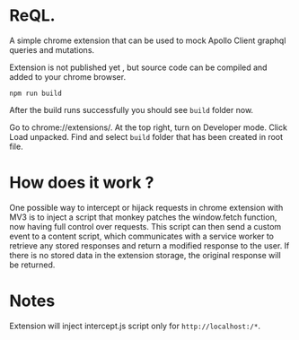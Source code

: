 # ReQL.

A simple chrome extension that can be used to mock Apollo Client graphql queries and mutations.

Extension is not published yet , but source code can be compiled and added to your chrome browser.

```
npm run build
```

After the build runs successfully you should see `build` folder now.

Go to chrome://extensions/. At the top right, turn on Developer mode. Click Load unpacked. Find and select `build` folder that has been created in root file.

# How does it work ?

One possible way to intercept or hijack requests in chrome extension with MV3 is to inject a script that monkey patches the window.fetch function, now having full control over requests. This script can then send a custom event to a content script, which communicates with a service worker to retrieve any stored responses and return a modified response to the user. If there is no stored data in the extension storage, the original response will be returned.

# Notes

Extension will inject intercept.js script only for `http://localhost:/*`.
